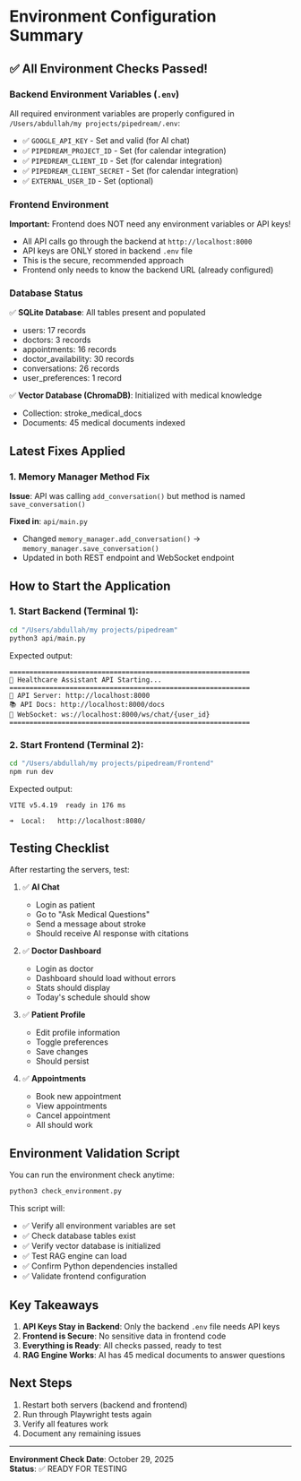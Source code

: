 # Environment Configuration Summary

## ✅ All Environment Checks Passed!

### Backend Environment Variables (`.env`)
All required environment variables are properly configured in `/Users/abdullah/my projects/pipedream/.env`:

- ✅ `GOOGLE_API_KEY` - Set and valid (for AI chat)
- ✅ `PIPEDREAM_PROJECT_ID` - Set (for calendar integration)
- ✅ `PIPEDREAM_CLIENT_ID` - Set (for calendar integration)
- ✅ `PIPEDREAM_CLIENT_SECRET` - Set (for calendar integration)
- ✅ `EXTERNAL_USER_ID` - Set (optional)

### Frontend Environment

**Important:** Frontend does NOT need any environment variables or API keys!

- All API calls go through the backend at `http://localhost:8000`
- API keys are ONLY stored in backend `.env` file
- This is the secure, recommended approach
- Frontend only needs to know the backend URL (already configured)

### Database Status

✅ **SQLite Database**: All tables present and populated
- users: 17 records
- doctors: 3 records  
- appointments: 16 records
- doctor_availability: 30 records
- conversations: 26 records
- user_preferences: 1 record

✅ **Vector Database (ChromaDB)**: Initialized with medical knowledge
- Collection: stroke_medical_docs
- Documents: 45 medical documents indexed

## Latest Fixes Applied

### 1. Memory Manager Method Fix
**Issue**: API was calling `add_conversation()` but method is named `save_conversation()`

**Fixed in**: `api/main.py`
- Changed `memory_manager.add_conversation()` → `memory_manager.save_conversation()`
- Updated in both REST endpoint and WebSocket endpoint

## How to Start the Application

### 1. Start Backend (Terminal 1):
```bash
cd "/Users/abdullah/my projects/pipedream"
python3 api/main.py
```

Expected output:
```
============================================================
🏥 Healthcare Assistant API Starting...
============================================================
📡 API Server: http://localhost:8000
📚 API Docs: http://localhost:8000/docs
🔌 WebSocket: ws://localhost:8000/ws/chat/{user_id}
============================================================
```

### 2. Start Frontend (Terminal 2):
```bash
cd "/Users/abdullah/my projects/pipedream/Frontend"
npm run dev
```

Expected output:
```
VITE v5.4.19  ready in 176 ms

➜  Local:   http://localhost:8080/
```

## Testing Checklist

After restarting the servers, test:

1. ✅ **AI Chat**
   - Login as patient
   - Go to "Ask Medical Questions"
   - Send a message about stroke
   - Should receive AI response with citations

2. ✅ **Doctor Dashboard**
   - Login as doctor
   - Dashboard should load without errors
   - Stats should display
   - Today's schedule should show

3. ✅ **Patient Profile**
   - Edit profile information
   - Toggle preferences
   - Save changes
   - Should persist

4. ✅ **Appointments**
   - Book new appointment
   - View appointments
   - Cancel appointment
   - All should work

## Environment Validation Script

You can run the environment check anytime:

```bash
python3 check_environment.py
```

This script will:
- ✅ Verify all environment variables are set
- ✅ Check database tables exist
- ✅ Verify vector database is initialized
- ✅ Test RAG engine can load
- ✅ Confirm Python dependencies installed
- ✅ Validate frontend configuration

## Key Takeaways

1. **API Keys Stay in Backend**: Only the backend `.env` file needs API keys
2. **Frontend is Secure**: No sensitive data in frontend code
3. **Everything is Ready**: All checks passed, ready to test
4. **RAG Engine Works**: AI has 45 medical documents to answer questions

## Next Steps

1. Restart both servers (backend and frontend)
2. Run through Playwright tests again
3. Verify all features work
4. Document any remaining issues

---

**Environment Check Date**: October 29, 2025  
**Status**: ✅ READY FOR TESTING
